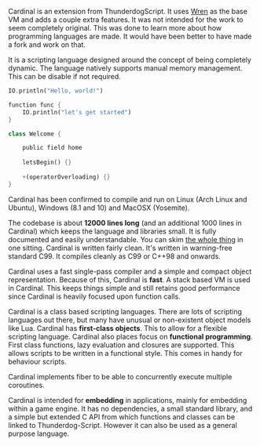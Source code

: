 Cardinal is an extension from ThunderdogScript. It uses [Wren][wren] as the base VM and adds a couple extra features. It was not intended for the work to seem completely original. This was done to learn more about how programming languages are made. It would have been better to have made a fork and work on that. 

It is a scripting language designed around the concept of being completely dynamic. 
The language natively supports manual memory management. This can be disable if not required.

```dart
IO.println("Hello, world!")

function func {
    IO.println("let's get started")
}

class Welcome {

	public field home
	
	letsBegin() {}
	
	+(operatorOverloading) {}
}
```

Cardinal has been confirmed to compile and run on Linux (Arch Linux and Ubuntu), Windows (8.1 and 10) and MacOSX (Yosemite). 

The codebase is about **12000 lines long** (and an additional 1000 lines in  Cardinal) which keeps the language and libraries small.
It is fully documented and easily understandable. You can skim [the whole thing][src] in one sitting. 
Cardinal is written fairly clean. It's written in warning-free standard C99. It compiles cleanly as C99 or C++98 and onwards.

Cardinal uses a fast single-pass compiler and a simple and compact object representation. 
Because of this, Cardinal is **fast**. A stack based VM is used in Cardinal. This keeps things simple and still retains
good performance since Cardinal is heavily focused upon function calls.

Cardinal is a class based scripting languages. There are lots of scripting languages out there,
but many have unusual or non-existent object models like Lua. Cardinal has **first-class objects**. 
This to allow for a flexible scripting language.
Cardinal also places focus on **functional programming**. First class functions,  lazy evaluation and closures are supported. This allows scripts to 
be written in a functional style. This comes in handy for behaviour scripts.

Cardinal implements fiber to be able to concurrently execute multiple coroutines.

Cardinal is intended for **embedding** in applications, mainly for embedding within a game engine. 
It has no dependencies, a small standard library, and a simple but extended C API from 
which functions and classes can be linked to Thunderdog-Script. However it can also be used as a general purpose language.

[src]: https://github.com/TheAxeC/Cardinal/tree/master/src
[wren]: https://github.com/munificent/wren
